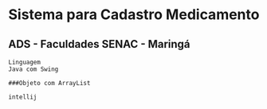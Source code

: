 # Sistema para Cadastro Medicamento
## ADS - Faculdades SENAC - Maringá

```
Linguagem
Java com Swing
```
``` Persistência
###Objeto com ArrayList
```
``` IDE
intellij
```
